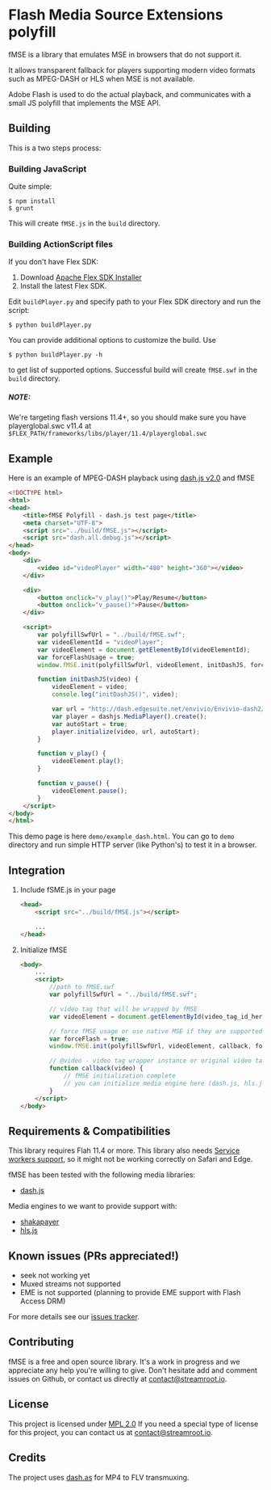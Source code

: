 # Flash Media Source Extensions polyfill

fMSE is a library that emulates MSE in browsers that do not support it.

It allows transparent fallback for players supporting modern video formats such as MPEG-DASH or HLS when MSE is not available.

Adobe Flash is used to do the actual playback, and communicates with a small JS polyfill that implements the MSE API.

## Building

This is a two steps process:

### Building JavaScript

Quite simple:
```
$ npm install
$ grunt
```

This will create `fMSE.js` in the `build` directory.

### Building ActionScript files

If you don't have Flex SDK:

1. Download [Apache Flex SDK Installer](http://flex.apache.org/installer.html)
1. Install the latest Flex SDK.

Edit `buildPlayer.py` and specify path to your Flex SDK directory and run the script:

```
$ python buildPlayer.py
```

You can provide additional options to customize the build. Use

```
$ python buildPlayer.py -h
```

to get list of supported options. Successful build will create `fMSE.swf` in the `build` directory.

##### NOTE:

We're targeting flash versions 11.4+, so you should make sure you have playerglobal.swc v11.4 at `$FLEX_PATH/frameworks/libs/player/11.4/playerglobal.swc`

## Example

Here is an example of MPEG-DASH playback using [dash.js v2.0](https://github.com/Dash-Industry-Forum/dash.js) and fMSE

```html
<!DOCTYPE html>
<html>
<head>
    <title>fMSE Polyfill - dash.js test page</title>
    <meta charset="UTF-8">
    <script src="../build/fMSE.js"></script>
    <script src="dash.all.debug.js"></script>
</head>
<body>
    <div>
        <video id="videoPlayer" width="480" height="360"></video>
    </div>

    <div>
        <button onclick="v_play()">Play/Resume</button>
        <button onclick="v_pause()">Pause</button>
    </div>

    <script>
        var polyfillSwfUrl = "../build/fMSE.swf";
        var videoElementId = "videoPlayer";
        var videoElement = document.getElementById(videoElementId);
        var forceFlashUsage = true;
        window.fMSE.init(polyfillSwfUrl, videoElement, initDashJS, forceFlashUsage);

        function initDashJS(video) {
            videoElement = video;
            console.log("initDashJS()", video);

            var url = "http://dash.edgesuite.net/envivio/Envivio-dash2/manifest.mpd";
            var player = dashjs.MediaPlayer().create();
            var autoStart = true;
            player.initialize(video, url, autoStart);
        }

        function v_play() {
            videoElement.play();
        }

        function v_pause() {
            videoElement.pause();
        }
    </script>
</body>
</html>
```

This demo page is here `demo/example_dash.html`. You can go to `demo` directory and run simple HTTP server (like Python's) to test it in a browser.

## Integration

1. Include fSME.js in your page

    ```html
    <head>
        <script src="../build/fMSE.js"></script>

        ...
    </head>
    ```

1. Initialize fMSE

    ```html
    <body>
        ...
        <script>
            //path to fMSE.swf
            var polyfillSwfUrl = "../build/fMSE.swf";

            // video tag that will be wrapped by fMSE
            var videoElement = document.getElementById(video_tag_id_here);

            // force fMSE usage or use native MSE if they are supported
            var forceFlash = true;
            window.fMSE.init(polyfillSwfUrl, videoElement, callback, forceFlash);

            // @video - video tag wrapper instance or original video tag
            function callback(video) {
                // fMSE initialization complete
                // you can initialize media engine here (dash.js, hls.js, etc)
            }
        </script>
    </body>
    ```
    
## Requirements & Compatibilities

This library requires Flah 11.4 or more.
This library also needs [Service workers support](http://caniuse.com/#feat=serviceworkers), so it might not be working correctly on Safari and Edge.

fMSE has been tested with the following media libraries:
- [dash.js](https://github.com/Dash-Industry-Forum/dash.js)

Media engines to we want to provide support with:
- [shakapayer](https://github.com/google/shaka-player)
- [hls.js](https://github.com/dailymotion/hls.js)

## Known issues (PRs appreciated!)

- seek not working yet
- Muxed streams not supported
- EME is not supported (planning to provide EME support with Flash Access DRM)

For more details see our [issues tracker](https://github.com/streamroot/fmse/issues).

## Contributing

fMSE is a free and open source library. It's a work in progress and we appreciate any help you're willing to give. Don't hesitate add and comment issues on Github, or contact us directly at contact@streamroot.io.

## License

This project is licensed under [MPL 2.0](https://www.mozilla.org/en-US/MPL/2.0/)
If you need a special type of license for this project, you can contact us at contact@streamroot.io.

## Credits

The project uses [dash.as](https://github.com/castlabs/dashas) for MP4 to FLV transmuxing.
